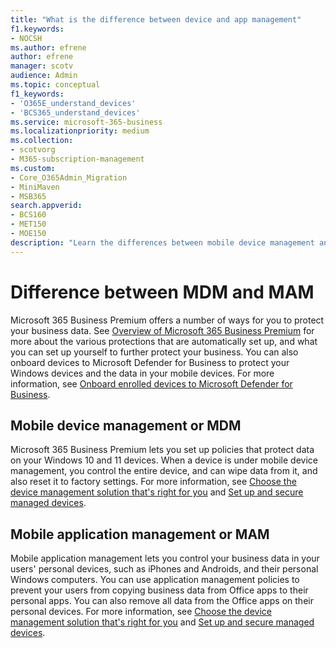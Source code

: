 ```yaml
---
title: "What is the difference between device and app management"
f1.keywords:
- NOCSH
ms.author: efrene
author: efrene
manager: scotv
audience: Admin
ms.topic: conceptual
f1_keywords:
- 'O365E_understand_devices'
- 'BCS365_understand_devices'
ms.service: microsoft-365-business
ms.localizationpriority: medium
ms.collection: 
- scotvorg
- M365-subscription-management 
ms.custom:
- Core_O365Admin_Migration
- MiniMaven
- MSB365
search.appverid:
- BCS160
- MET150
- MOE150
description: "Learn the differences between mobile device management and mobile app management, or MDM and MAM."
---
```


# Difference between MDM and MAM

Microsoft 365 Business Premium offers a number of ways for you to protect your business data. See [Overview of Microsoft 365 Business Premium](../../admin/admin-overview/what-is-microsoft-365.md) for more about the various protections that are automatically set up, and what you can set up yourself to further protect your business. You can also onboard devices to Microsoft Defender for Business to protect your Windows devices and the data in your mobile devices. For more information, see [Onboard enrolled devices to Microsoft Defender for Business](/microsoft-365/business-premium/m365bp-onboard-devices-mdb). 

## Mobile device management or MDM

Microsoft 365 Business Premium lets you set up policies that protect data on your Windows 10 and 11 devices. When a device is under mobile device management, you control the entire device, and can wipe data from it, and also reset it to factory settings. For more information, see [Choose the device management solution that's right for you](/mem/intune/fundamentals/what-is-device-management#choose-the-device-management-solution-thats-right-for-you) and [Set up and secure managed devices](/microsoft-365/business-premium/m365bp-protect-devices).

## Mobile application management or MAM

Mobile application management lets you control your business data in your users' personal devices, such as iPhones and Androids, and their personal Windows computers. You can use application management policies to prevent your users from copying business data from Office apps to their personal apps. You can also remove all data from the Office apps on their personal devices. For more information, see [Choose the device management solution that's right for you](/mem/intune/fundamentals/what-is-device-management#choose-the-device-management-solution-thats-right-for-you) and [Set up and secure managed devices](/microsoft-365/business-premium/m365bp-protect-devices).
